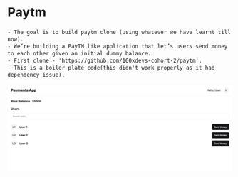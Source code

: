 # Paytm
    - The goal is to build paytm clone (using whatever we have learnt till now).
    - We’re building a PayTM like application that let’s users send money to each other given an initial dummy balance.
    - First clone - 'https://github.com/100xdevs-cohort-2/paytm'.
    - This is a boiler plate code(this didn't work properly as it had dependency issue).


![alt text](image.png)

